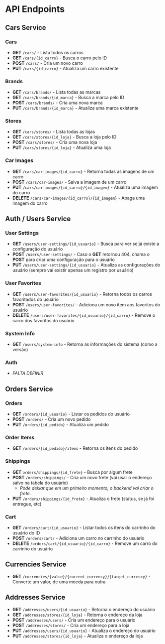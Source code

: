 # API Endpoints

## Cars Service

### Cars
- **GET** `/cars/` - Lista todos os carros  
- **GET** `/cars/{id_carro}` - Busca o carro pelo ID
- **POST** `/cars/` - Cria um novo carro  
- **PUT** `/cars/{id_carro}` - Atualiza um carro existente  

### Brands
- **GET** `/cars/brands/` - Lista todas as marcas
- **GET** `/cars/brands/{id_marca}` - Busca a marca pelo ID
- **POST** `/cars/brands/` - Cria uma nova marca  
- **PUT** `/cars/brands/{id_marca}` - Atualiza uma marca existente  

### Stores
- **GET** `/cars/stores/` - Lista todas as lojas
- **GET** `/cars/stores/{id_loja}` - Busca a loja pelo ID 
- **POST** `/cars/stores/` - Cria uma nova loja  
- **PUT** `/cars/stores/{id_loja}` - Atualiza uma loja  

### Car Images
- **GET** `/cars/car-images/{id_carro}` - Retorna todas as imagens de um carro
- **POST** `/cars/car-images/` - Salva a imagem de um carro  
- **PUT** `/cars/car-images/{id_carro}/{id_imagem}` - Atualiza uma imagem do carro
- **DELETE** `/cars/car-images/{id_carro}/{id_imagem}` - Apaga uma imagem do carro

## Auth / Users Service

### User Settings
- **GET** `/users/user-settings/{id_usuario}` - Busca para ver se já existe a configuração do usuário
- **POST** `/users/user-settings/` - Caso o **GET** retornou 404, chama o **POST** para criar uma configuração para o usuário
- **PUT** `/users/user-settings/{id_usuario}` - Atualiza as configurações do usuário (sempre vai existir apenas um registro por usuário)

### User Favorites
- **GET** `/users/user-favorites/{id_usuario}` - Retorna todos os carros favoritados do usuário
- **POST** `/users/user-favorites/` - Adiciona um novo item aos favoritos do usuário
- **DELETE** `/users/user-favorites/{id_usuario}/{id_carro}` - Remove o carro dos favoritos do usuário

### System Info
- **GET** `/users/system-info` - Retorna as informações do sistema (como a versão)

### Auth
* *FALTA DEFINIR*

## Orders Service

### Orders
- **GET** `/orders/{id_usuario}` - Listar os pedidos do usuário
- **POST** `/orders/` - Cria um novo pedido 
- **PUT** `/orders/{id_pedido}` - Atualiza um pedido

### Order Items
- **GET** `/orders/{id_pedido}/items` - Retorna os itens do pedido

### Shippings
- **GET** `orders/shippings/{id_frete}` - Busca por algum frete
- **POST** `/orders/shippings/` - Cria um novo frete (vai usar o endereço salvo na tabela do usuário)
  - *Pode deixar que em um primeiro momento, o backend vai criar o frete*.
- **PUT** `/orders/shippings/{id_frete}` - Atualiza o frete (status, se já foi entregue, etc) 

### Cart
- **GET** `/orders/cart/{id_usuario}` - Listar todos os itens do carrinho do usuário do ID 
- **POST** `/orders/cart/` - Adiciona um carro no carrinho do usuário  
- **DELETE** `/orders/cart/{id_usuario}/{id_carro}` - Remove um carro do carrinho do usuário

## Currencies Service

- **GET** `/currencies/{value}/{current_currency}/{target_currency}` - Converte um valor, de uma moeda para outra

## Addresses Service
- **GET** `/addresses/users/{id_usuario}` - Retorna o endereço do usuário
- **GET** `/addresses/stores/{id_loja}` - Retorna o endereço da loja
- **POST** `/addresses/users/` - Cria um endereço para o usuário
- **POST** `/addresses/stores/` - Cria um endereço para a loja
- **PUT** `/addresses/users/{id_usuario}` - Atualiza o endereço do usuário  
- **PUT** `/addresses/stores/{id_loja}` - Atualiza o endereço da loja